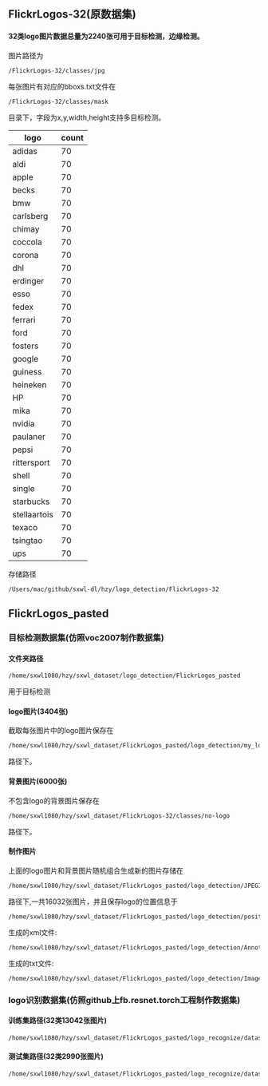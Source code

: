 ## FlickrLogos-32(原数据集)
#### 32类logo图片数据总量为2240张可用于目标检测，边缘检测。

图片路径为

```
/FlickrLogos-32/classes/jpg
```

每张图片有对应的bboxs.txt文件在
```
/FlickrLogos-32/classes/mask
```
目录下，字段为x,y,width,height支持多目标检测。

logo | count
---|---
adidas | 70
aldi | 70
apple | 70
becks | 70
bmw | 70
carlsberg | 70
chimay | 70
coccola | 70
corona | 70
dhl | 70
erdinger | 70
esso | 70
fedex | 70
ferrari | 70
ford | 70
fosters | 70
google | 70
guiness | 70
heineken | 70
HP | 70
mika | 70
nvidia | 70
paulaner | 70
pepsi | 70
rittersport | 70
shell | 70
single | 70
starbucks | 70
stellaartois | 70
texaco | 70
tsingtao | 70
ups | 70

存储路径
```
/Users/mac/github/sxwl-dl/hzy/logo_detection/FlickrLogos-32
```

## FlickrLogos_pasted
### 目标检测数据集(仿照voc2007制作数据集)
#### 文件夹路径
```
/home/sxwl1080/hzy/sxwl_dataset/logo_detection/FlickrLogos_pasted
```
用于目标检测

#### logo图片(3404张)
截取每张图片中的logo图片保存在
```
/home/sxwl1080/hzy/sxwl_dataset/FlickrLogos_pasted/logo_detection/my_logo
```
路径下。

#### 背景图片(6000张)
不包含logo的背景图片保存在
```
/home/sxwl1080/hzy/sxwl_dataset/FlickrLogos-32/classes/no-logo
```
路径下。

#### 制作图片
上面的logo图片和背景图片随机组合生成新的图片存储在
```
/home/sxwl1080/hzy/sxwl_dataset/FlickrLogos_pasted/logo_detection/JPEGImages
```
路径下,一共16032张图片，并且保存logo的位置信息于
```
/home/sxwl1080/hzy/sxwl_dataset/FlickrLogos_pasted/logo_detection/position_info.txt
```
生成的xml文件:
```
/home/sxwl1080/hzy/sxwl_dataset/FlickrLogos_pasted/logo_detection/Annotations
```
生成的txt文件:
```
/home/sxwl1080/hzy/sxwl_dataset/FlickrLogos_pasted/logo_detection/ImageSets/Main
```

### logo识别数据集(仿照github上fb.resnet.torch工程制作数据集)

#### 训练集路径(32类13042张图片)
```
/home/sxwl1080/hzy/sxwl_dataset/FlickrLogos_pasted/logo_recognize/dataset/train
```
#### 测试集路径(32类2990张图片)
```
/home/sxwl1080/hzy/sxwl_dataset/FlickrLogos_pasted/logo_recognize/dataset/val
```

